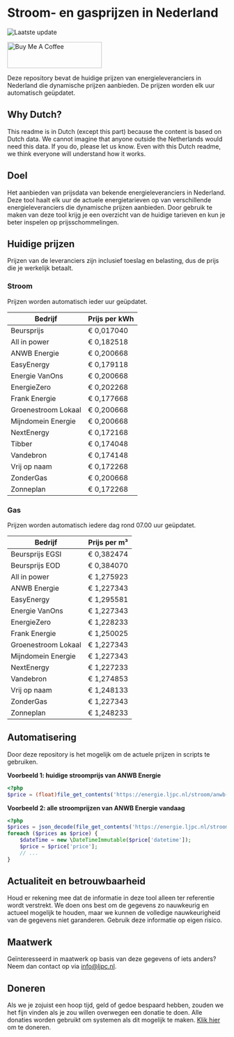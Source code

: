 # Stroom- en gasprijzen in Nederland

![Laatste update](https://img.shields.io/badge/laatste%20update-2024--10--17%2000%3A00%20CET-brightgreen)

<a href="https://www.buymeacoffee.com/Lars-" target="_blank"><img src="https://cdn.buymeacoffee.com/buttons/v2/default-orange.png" alt="Buy Me A Coffee" height="60" style="height: 60px !important;width: 217px !important;" ></a>

Deze repository bevat de huidige prijzen van energieleveranciers in Nederland die dynamische prijzen aanbieden. De prijzen worden elk uur automatisch geüpdatet.

## Why Dutch?

This readme is in Dutch (except this part) because the content is based on Dutch data. We cannot imagine that anyone outside the Netherlands would need this data. If you do, please let us know. Even with this Dutch readme, we think
everyone will understand how it works.

## Doel

Het aanbieden van prijsdata van bekende energieleveranciers in Nederland. Deze tool haalt elk uur de actuele energietarieven op van verschillende energieleveranciers die dynamische prijzen aanbieden. Door gebruik te maken van deze tool
krijg je een overzicht van de huidige tarieven en kun je beter inspelen op prijsschommelingen.

## Huidige prijzen

Prijzen van de leveranciers zijn inclusief toeslag en belasting, dus de prijs die je werkelijk betaalt.

### Stroom

Prijzen worden automatisch ieder uur geüpdatet.

 Bedrijf | Prijs per kWh 
---------|---------------
Beursprijs | € 0,017040
All in power | € 0,182518
ANWB Energie | € 0,200668
EasyEnergy | € 0,179118
Energie VanOns | € 0,200668
EnergieZero | € 0,202268
Frank Energie | € 0,177668
Groenestroom Lokaal | € 0,200668
Mijndomein Energie | € 0,200668
NextEnergy | € 0,172168
Tibber | € 0,174048
Vandebron | € 0,174148
Vrij op naam | € 0,172268
ZonderGas | € 0,200668
Zonneplan | € 0,172268


### Gas

Prijzen worden automatisch iedere dag rond 07.00 uur geüpdatet.

 Bedrijf | Prijs per m³ 
---------|--------------
Beursprijs EGSI | € 0,382474
Beursprijs EOD | € 0,384070
All in power | € 1,275923
ANWB Energie | € 1,227343
EasyEnergy | € 1,295581
Energie VanOns | € 1,227343
EnergieZero | € 1,228233
Frank Energie | € 1,250025
Groenestroom Lokaal | € 1,227343
Mijndomein Energie | € 1,227343
NextEnergy | € 1,227233
Vandebron | € 1,274853
Vrij op naam | € 1,248133
ZonderGas | € 1,227343
Zonneplan | € 1,248233


## Automatisering

Door deze repository is het mogelijk om de actuele prijzen in scripts te gebruiken.

**Voorbeeld 1: huidige stroomprijs van ANWB Energie**

```php
<?php
$price = (float)file_get_contents('https://energie.ljpc.nl/stroom/anwb-energie-nu.txt');

```

**Voorbeeld 2: alle stroomprijzen van ANWB Energie vandaag**

```php
<?php
$prices = json_decode(file_get_contents('https://energie.ljpc.nl/stroom/all-in-power-vandaag.json'),true);
foreach ($prices as $price) {
    $dateTime = new \DateTimeImmutable($price['datetime']);
    $price = $price['price'];
    // ...
}
```

## Actualiteit en betrouwbaarheid

Houd er rekening mee dat de informatie in deze tool alleen ter referentie wordt verstrekt. We doen ons best om de gegevens zo nauwkeurig en actueel mogelijk te houden, maar we kunnen de volledige nauwkeurigheid van de gegevens niet
garanderen. Gebruik deze informatie op eigen risico.

## Maatwerk

Geïnteresseerd in maatwerk op basis van deze gegevens of iets anders? Neem dan contact op
via [info@ljpc.nl](mailto:info@ljpc.nl?subject=Energie%20prijzen).

## Doneren

Als we je zojuist een hoop tijd, geld of gedoe bespaard hebben, zouden we het fijn vinden als je zou willen overwegen een
donatie te doen. Alle donaties worden gebruikt om systemen als dit mogelijk te
maken. [Klik hier](https://www.buymeacoffee.com/Lars-) om te doneren.
